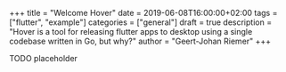 +++
title = "Welcome Hover"
date = 2019-06-08T16:00:00+02:00
tags = ["flutter", "example"]
categories = ["general"]
draft = true
description = "Hover is a tool for releasing flutter apps to desktop using a single codebase written in Go, but why?"
author = "Geert-Johan Riemer"
+++

TODO placeholder
